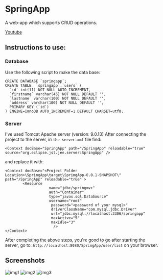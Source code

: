 # SpringApp
A web-app which supports CRUD operations.

[Youtube](https://youtu.be/89bYHjauJs8)

## Instructions to use:
### Database
Use the following script to make the data base:
```
CREATE DATABASE `springapp`;
CREATE TABLE  `springapp`.`users` (
  `id` int(11) NOT NULL AUTO_INCREMENT,
  `firstname` varchar(45) NOT NULL DEFAULT '',
  `lastname` varchar(100) NOT NULL DEFAULT '',
  `address` varchar(100) NOT NULL DEFAULT '',
  PRIMARY KEY (`id`)
) ENGINE=InnoDB AUTO_INCREMENT=1 DEFAULT CHARSET=utf8;
```

### Server
I've used Tomcat Apache server (version: 9.0.13)
After connecting the project to the server, in `the server.xml` file find:
```
<Context docBase="SpringApp" path="/SpringApp" reloadable="true" source="org.eclipse.jst.jee.server:SpringApp" />
```

and replace it with:

```
<Context docBase="<Project Folder Location>\SpringApp\target\SpringApp-0.0.1-SNAPSHOT\" path="/SpringApp" reloadable="true" >
        <Resource 
                    name="jdbc/springmvc" 
                    auth="Container" 
                    type="javax.sql.DataSource"
                    username="root" 
                     password="<password of your mysql>" 
                     driverClassName="com.mysql.jdbc.Driver"
                     url="jdbc:mysql://localhost:3306/springapp"
                     maxActive="5" 
                     maxIdle="3" 
                      />
</Context>

```
After completing the above steps, you're good to go after starting the server, go to: `http://localhost:8080/SpringApp/user/list` on your browser.

## Screenshots
![img1](https://i.imgur.com/tqwBr3l.png)
![img2](https://i.imgur.com/mAxOaJc.png)
![img3](https://i.imgur.com/dLnXyZE.png)
